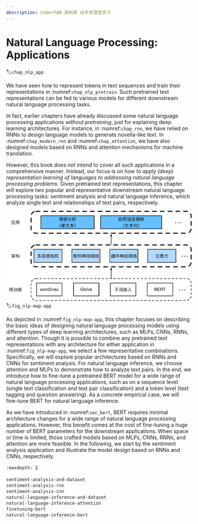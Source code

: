```yaml
---
description: CoderFAN 资料库 动手学深度学习
---
```


# Natural Language Processing: Applications
:label:`chap_nlp_app`

We have seen how to represent tokens in text sequences and train their representations in :numref:`chap_nlp_pretrain`.
Such pretrained text representations can be fed to various models for different downstream natural language processing tasks.

In fact,
earlier chapters have already discussed some natural language processing applications
*without pretraining*,
just for explaining deep learning architectures.
For instance, in :numref:`chap_rnn`,
we have relied on RNNs to design language models to generate novella-like text.
In :numref:`chap_modern_rnn` and :numref:`chap_attention`,
we have also designed models based on RNNs and attention mechanisms for machine translation.

However, this book does not intend to cover all such applications in a comprehensive manner.
Instead,
our focus is on *how to apply (deep) representation learning of languages to addressing natural language processing problems*.
Given pretrained text representations,
this chapter will explore two 
popular and representative
downstream natural language processing tasks:
sentiment analysis and natural language inference,
which analyze single text and relationships of text pairs, respectively.

![Pretrained text representations can be fed to various deep learning architectures for different downstream natural language processing applications. This chapter focuses on how to design models for different downstream natural language processing applications.](../img/nlp-map-app.svg)
:label:`fig_nlp-map-app`

As depicted in :numref:`fig_nlp-map-app`,
this chapter focuses on describing the basic ideas of designing natural language processing models using different types of deep learning architectures, such as MLPs, CNNs, RNNs, and attention.
Though it is possible to combine any pretrained text representations with any architecture for either application in :numref:`fig_nlp-map-app`,
we select a few representative combinations.
Specifically, we will explore popular architectures based on RNNs and CNNs for sentiment analysis.
For natural language inference, we choose attention and MLPs to demonstrate how to analyze text pairs.
In the end, we introduce how to fine-tune a pretrained BERT model
for a wide range of natural language processing applications,
such as on a sequence level (single text classification and text pair classification)
and a token level (text tagging and question answering).
As a concrete empirical case,
we will fine-tune BERT for natural language inference.

As we have introduced in :numref:`sec_bert`,
BERT requires minimal architecture changes
for a wide range of natural language processing applications.
However, this benefit comes at the cost of fine-tuning
a huge number of BERT parameters for the downstream applications.
When space or time is limited,
those crafted models based on MLPs, CNNs, RNNs, and attention
are more feasible.
In the following, we start by the sentiment analysis application
and illustrate the model design based on RNNs and CNNs, respectively.

```toc
:maxdepth: 2

sentiment-analysis-and-dataset
sentiment-analysis-rnn
sentiment-analysis-cnn
natural-language-inference-and-dataset
natural-language-inference-attention
finetuning-bert
natural-language-inference-bert
```

